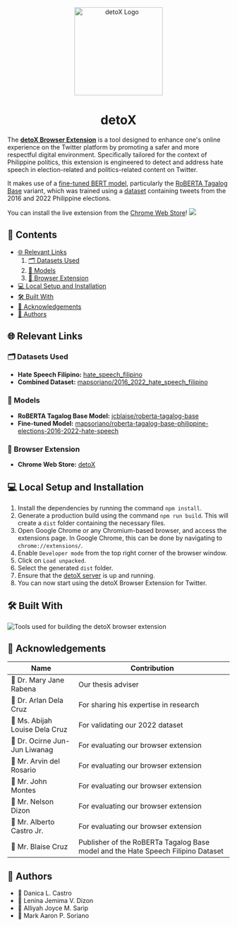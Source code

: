 <div align="center">
  <img width="200" alt="detoX Logo" src="https://github.com/alliyah95/detoX/assets/74038500/cbad609a-f536-4831-919e-e6d143ed3c58">

# detoX

</div>

The [**detoX Browser Extension**](https://chrome.google.com/webstore/detail/detox/efibkphbodijlgbhflloachnigfmgfdi) is a tool designed to enhance one's online experience on the Twitter platform by promoting a safer and more respectful digital environment. Specifically tailored for the context of Philippine politics, this extension is engineered to detect and address hate speech in election-related and politics-related content on Twitter.

It makes use of a [fine-tuned BERT model](https://huggingface.co/mapsoriano/roberta-tagalog-base-philippine-elections-2016-2022-hate-speech), particularly the [RoBERTA Tagalog Base](https://huggingface.co/jcblaise/roberta-tagalog-base) variant, which was trained using a [dataset](https://huggingface.co/datasets/mapsoriano/2016_2022_hate_speech_filipino) containing tweets from the 2016 and 2022 Philippine elections.

You can install the live extension from the [Chrome Web Store](https://chrome.google.com/webstore/detail/detox/efibkphbodijlgbhflloachnigfmgfdi)!
![](assets/detoX-Preview.gif)

## 📄 Contents

-   [🌐 Relevant Links](#🌐-relevant-links)
    1. [🗂️ Datasets Used](#🗂️-datasets-used)
    2. [🤖 Models](#🤖-models)
    3. [🧰 Browser Extension](#🧰-browser-extension)
-   [💻 Local Setup and Installation](#💻-local-setup-and-installation)
-   [🛠️ Built With](#🛠️-built-with)
-   [💙 Acknowledgements](#💙-acknowledgements)
-   [🧠 Authors](#🧠-authors)

## 🌐 Relevant Links

### 🗂️ Datasets Used

-   **Hate Speech Filipino:** [hate_speech_filipino](https://huggingface.co/datasets/hate_speech_filipino)
-   **Combined Dataset:** [mapsoriano/2016_2022_hate_speech_filipino](https://huggingface.co/datasets/mapsoriano/2016_2022_hate_speech_filipino)

### 🤖 Models

-   **RoBERTA Tagalog Base Model:** [jcblaise/roberta-tagalog-base](https://huggingface.co/jcblaise/roberta-tagalog-base)
-   **Fine-tuned Model:** [mapsoriano/roberta-tagalog-base-philippine-elections-2016-2022-hate-speech](https://huggingface.co/mapsoriano/roberta-tagalog-base-philippine-elections-2016-2022-hate-speech)

### 🧰 Browser Extension

-   **Chrome Web Store:** [detoX](https://chrome.google.com/webstore/detail/detox/efibkphbodijlgbhflloachnigfmgfdi)

## 💻 Local Setup and Installation

1. Install the dependencies by running the command `npm install`.
2. Generate a production build using the command `npm run build`. This will create a `dist` folder containing the necessary files.
3. Open Google Chrome or any Chromium-based browser, and access the extensions page. In Google Chrome, this can be done by navigating to `chrome://extensions/`.
4. Enable `Developer mode` from the top right corner of the browser window.
5. Click on `Load unpacked`.
6. Select the generated `dist` folder.
7. Ensure that the [detoX server](https://github.com/alliyah95/detoX-api) is up and running.
8. You can now start using the detoX Browser Extension for Twitter.

## 🛠️ Built With

<img src="https://skillicons.dev/icons?i=ts,react,webpack" alt="Tools used for building the detoX browser extension">

## 💙 Acknowledgements

| Name                           | Contribution                                                                     |
| ------------------------------ | -------------------------------------------------------------------------------- |
| 🌟 Dr. Mary Jane Rabena        | Our thesis adviser                                                               |
| 🌟 Dr. Arlan Dela Cruz         | For sharing his expertise in research                                            |
| 🌟 Ms. Abijah Louise Dela Cruz | For validating our 2022 dataset                                                  |
| 🌟 Dr. Ocirne Jun-Jun Liwanag  | For evaluating our browser extension                                             |
| 🌟 Mr. Arvin del Rosario       | For evaluating our browser extension                                             |
| 🌟 Mr. John Montes             | For evaluating our browser extension                                             |
| 🌟 Mr. Nelson Dizon            | For evaluating our browser extension                                             |
| 🌟 Mr. Alberto Castro Jr.      | For evaluating our browser extension                                             |
| 🌟 Mr. Blaise Cruz             | Publisher of the RoBERTa Tagalog Base model and the Hate Speech Filipino Dataset |

## 🧠 Authors

-   👧 Danica L. Castro
-   👧 Lenina Jemima V. Dizon
-   👧 Alliyah Joyce M. Sarip
-   👦 Mark Aaron P. Soriano
